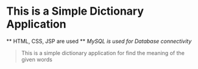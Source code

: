 # This is a Simple Dictionary Application
** HTML, CSS, JSP are used **
 _MySQL is used for Database connectivity_
> This is a simple dictionary application for find the meaning of the given words
